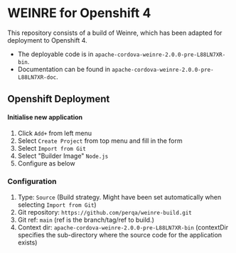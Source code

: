 # WEINRE for Openshift 4

This repository consists of a build of Weinre, which has been adapted for deployment to Openshift 4.

* The deployable code is in `apache-cordova-weinre-2.0.0-pre-L88LN7XR-bin`.
* Documentation can be found in `apache-cordova-weinre-2.0.0-pre-L88LN7XR-doc`.

## Openshift Deployment

#### Initialise new application
1. Click `Add+` from left menu
2. Select `Create Project` from top menu and fill in the form
1. Select `Import from Git`
2. Select "Builder Image" `Node.js`
3. Configure as below

### Configuration

1. Type: `Source` (Build strategy. Might have been set automatically when selecting `Import from Git`)
1. Git repository: `https://github.com/perqa/weinre-build.git`
1. Git ref: `main` (ref is the branch/tag/ref to build.)
1. Context dir: `apache-cordova-weinre-2.0.0-pre-L88LN7XR-bin` (contextDir specifies the sub-directory where the source code for the application exists)



